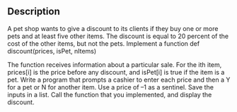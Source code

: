 ## Description
A pet shop wants to give a discount to its clients if they buy one or more pets and at least five other items. The discount is equal to 20 percent of the cost of the other items, but not the pets. Implement a function
def discount(prices, isPet, nItems)

The function receives information about a particular sale. For the ith item, prices[i] is the price before any discount, and isPet[i] is true if the item is a pet.
Write a program that prompts a cashier to enter each price and then a Y for a pet or N for another item. Use a price of –1 as a sentinel. Save the inputs in a list. Call the function that you implemented, and display the discount.
